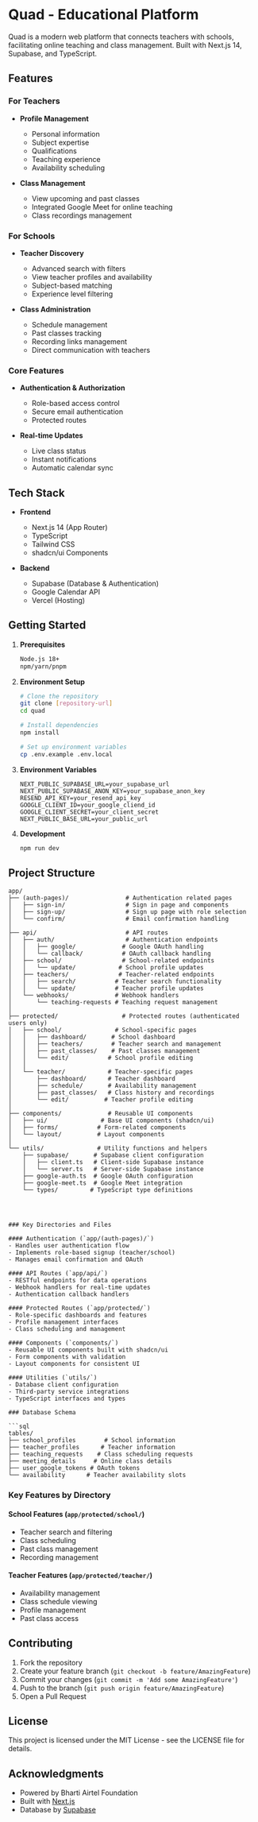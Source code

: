 # Quad - Educational Platform

Quad is a modern web platform that connects teachers with schools, facilitating online teaching and class management. Built with Next.js 14, Supabase, and TypeScript.

## Features

### For Teachers
- **Profile Management**
  - Personal information
  - Subject expertise
  - Qualifications
  - Teaching experience
  - Availability scheduling

- **Class Management**
  - View upcoming and past classes
  - Integrated Google Meet for online teaching
  - Class recordings management

### For Schools
- **Teacher Discovery**
  - Advanced search with filters
  - View teacher profiles and availability
  - Subject-based matching
  - Experience level filtering

- **Class Administration**
  - Schedule management
  - Past classes tracking
  - Recording links management
  - Direct communication with teachers

### Core Features
- **Authentication & Authorization**
  - Role-based access control
  - Secure email authentication
  - Protected routes

- **Real-time Updates**
  - Live class status
  - Instant notifications
  - Automatic calendar sync

## Tech Stack

- **Frontend**
  - Next.js 14 (App Router)
  - TypeScript
  - Tailwind CSS
  - shadcn/ui Components

- **Backend**
  - Supabase (Database & Authentication)
  - Google Calendar API
  - Vercel (Hosting)

## Getting Started

1. **Prerequisites**
   ```bash
   Node.js 18+ 
   npm/yarn/pnpm
   ```

2. **Environment Setup**
   ```bash
   # Clone the repository
   git clone [repository-url]
   cd quad

   # Install dependencies
   npm install

   # Set up environment variables
   cp .env.example .env.local
   ```

3. **Environment Variables**
   ```
   NEXT_PUBLIC_SUPABASE_URL=your_supabase_url
   NEXT_PUBLIC_SUPABASE_ANON_KEY=your_supabase_anon_key
   RESEND_API_KEY=your_resend_api_key
   GOOGLE_CLIENT_ID=your_google_cliend_id
   GOOGLE_CLIENT_SECRET=your_client_secret
   NEXT_PUBLIC_BASE_URL=your_public_url
   ```

4. **Development**
   ```bash
   npm run dev
   ```

## Project Structure

```
app/
├── (auth-pages)/                # Authentication related pages
│   ├── sign-in/                 # Sign in page and components
│   ├── sign-up/                 # Sign up page with role selection
│   └── confirm/                 # Email confirmation handling
│
├── api/                         # API routes
│   ├── auth/                    # Authentication endpoints
│   │   ├── google/             # Google OAuth handling
│   │   └── callback/           # OAuth callback handling
│   ├── school/                 # School-related endpoints
│   │   └── update/            # School profile updates
│   ├── teachers/              # Teacher-related endpoints
│   │   ├── search/           # Teacher search functionality
│   │   └── update/           # Teacher profile updates
│   └── webhooks/             # Webhook handlers
│       └── teaching-requests # Teaching request management
│
├── protected/                  # Protected routes (authenticated users only)
│   ├── school/               # School-specific pages
│   │   ├── dashboard/       # School dashboard
│   │   ├── teachers/        # Teacher search and management
│   │   ├── past_classes/    # Past classes management
│   │   └── edit/           # School profile editing
│   │
│   └── teacher/            # Teacher-specific pages
│       ├── dashboard/      # Teacher dashboard
│       ├── schedule/       # Availability management
│       ├── past_classes/   # Class history and recordings
│       └── edit/          # Teacher profile editing
│
├── components/             # Reusable UI components
│   ├── ui/               # Base UI components (shadcn/ui)
│   ├── forms/           # Form-related components
│   └── layout/          # Layout components
│
└── utils/               # Utility functions and helpers
    ├── supabase/       # Supabase client configuration
    │   ├── client.ts   # Client-side Supabase instance
    │   └── server.ts   # Server-side Supabase instance
    ├── google-auth.ts  # Google OAuth configuration
    ├── google-meet.ts  # Google Meet integration
    └── types/         # TypeScript type definitions




### Key Directories and Files

#### Authentication (`app/(auth-pages)/`)
- Handles user authentication flow
- Implements role-based signup (teacher/school)
- Manages email confirmation and OAuth

#### API Routes (`app/api/`)
- RESTful endpoints for data operations
- Webhook handlers for real-time updates
- Authentication callback handlers

#### Protected Routes (`app/protected/`)
- Role-specific dashboards and features
- Profile management interfaces
- Class scheduling and management

#### Components (`components/`)
- Reusable UI components built with shadcn/ui
- Form components with validation
- Layout components for consistent UI

#### Utilities (`utils/`)
- Database client configuration
- Third-party service integrations
- TypeScript interfaces and types

### Database Schema

```sql
tables/
├── school_profiles        # School information
├── teacher_profiles      # Teacher information
├── teaching_requests    # Class scheduling requests
├── meeting_details     # Online class details
├── user_google_tokens # OAuth tokens
└── availability      # Teacher availability slots
```

### Key Features by Directory

#### School Features (`app/protected/school/`)
- Teacher search and filtering
- Class scheduling
- Past class management
- Recording management

#### Teacher Features (`app/protected/teacher/`)
- Availability management
- Class schedule viewing
- Profile management
- Past class access

## Contributing

1. Fork the repository
2. Create your feature branch (`git checkout -b feature/AmazingFeature`)
3. Commit your changes (`git commit -m 'Add some AmazingFeature'`)
4. Push to the branch (`git push origin feature/AmazingFeature`)
5. Open a Pull Request

## License

This project is licensed under the MIT License - see the LICENSE file for details.

## Acknowledgments

- Powered by Bharti Airtel Foundation
- Built with [Next.js](https://nextjs.org/)
- Database by [Supabase](https://supabase.com/)